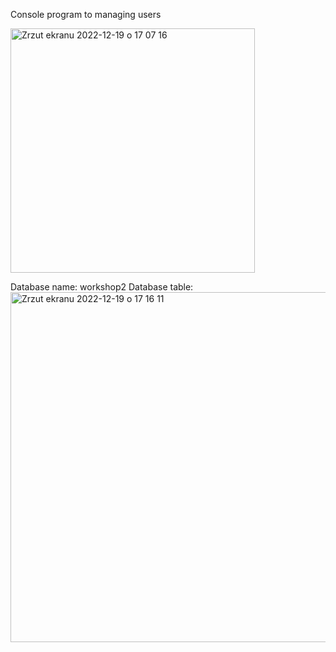 Console program to managing users

<img width="391" alt="Zrzut ekranu 2022-12-19 o 17 07 16" src="https://user-images.githubusercontent.com/99612072/208469095-bf777e94-c33a-4447-9ad5-9a43319d65e6.png">


Database name: workshop2
Database table:
<img width="560" alt="Zrzut ekranu 2022-12-19 o 17 16 11" src="https://user-images.githubusercontent.com/99612072/208470845-395decb7-9071-4485-b7ae-cd11aea5b41d.png">
